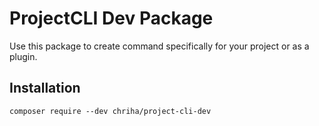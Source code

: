 # ProjectCLI Dev Package
Use this package to create command specifically for your project or as a plugin.

## Installation

```
composer require --dev chriha/project-cli-dev
```
